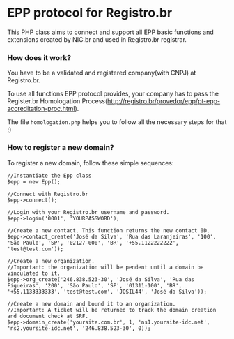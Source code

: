 # EPP protocol for Registro.br


This PHP class aims to connect and support all EPP basic functions and extensions created by NIC.br and used in Registro.br registrar.

### How does it work?

You have to be a validated and registered company(with CNPJ) at Registro.br.

To use all functions EPP protocol provides, your company has to pass the Register.br Homologation Process(http://registro.br/provedor/epp/pt-epp-accreditation-proc.html).

The file `homologation.php` helps you to follow all the necessary steps for that ;)

### How to register a new domain?

To register a new domain, follow these simple sequences:

    //Instantiate the Epp class
    $epp = new Epp();

    //Connect with Registro.br
    $epp->connect();

    //Login with your Registro.br username and password.
    $epp->login('0001', 'YOURPASSWORD');

    //Create a new contact. This function returns the new contact ID.
    $epp->contact_create('José da Silva', 'Rua das Laranjeiras', '100', 'São Paulo', 'SP', '02127-000', 'BR', '+55.1122222222', 'test@test.com'));

    //Create a new organization.
    //Important: the organization will be pendent until a domain be vinculated to it.
    $epp->org_create('246.838.523-30', 'José da Silva', 'Rua das Figueiras', '200', 'São Paulo', 'SP', '01311-100', 'BR', '+55.1133333333', 'test@test.com', 'JOSIL44', 'José da Silva'));

    //Create a new domain and bound it to an organization.
    //Important: A ticket will be returned to track the domain creation and document check at SRF.
    $epp->domain_create('yoursite.com.br', 1, 'ns1.yoursite-idc.net', 'ns2.yoursite-idc.net', '246.838.523-30', 0));